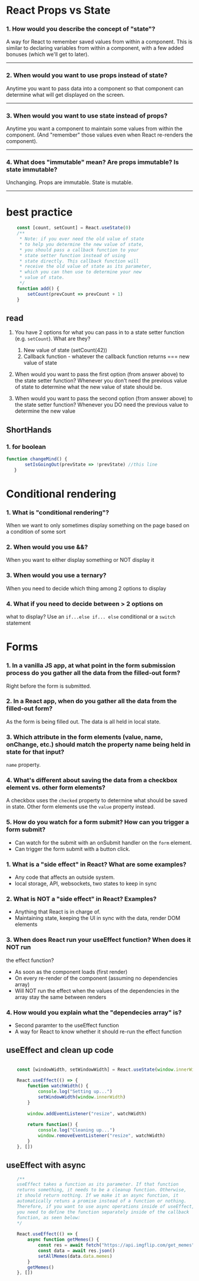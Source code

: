 # React Props vs State

### 1. How would you describe the concept of "state"?
A way for React to remember saved values from within a component.
This is similar to declaring variables from within a component,
with a few added bonuses (which we'll get to later).

---

### 2. When would you want to use props instead of state?
Anytime you want to pass data into a component so that
component can determine what will get displayed on the
screen.

---

### 3. When would you want to use state instead of props?
Anytime you want a component to maintain some values from
within the component. (And "remember" those values even
when React re-renders the component).

---

### 4. What does "immutable" mean? Are props immutable? Is state immutable?
Unchanging. Props are immutable. State is mutable.

----------
# best practice
```javascript
    const [count, setCount] = React.useState(0)
    /**
     * Note: if you ever need the old value of state
     * to help you determine the new value of state,
     * you should pass a callback function to your
     * state setter function instead of using
     * state directly. This callback function will
     * receive the old value of state as its parameter,
     * which you can then use to determine your new
     * value of state.
     */
    function add() {
        setCount(prevCount => prevCount + 1)
    }
```

## read
1. You have 2 options for what you can pass in to a
   state setter function (e.g. `setCount`). What are they?
   
   1.  New value of state (setCount(42))
   2. Callback function - whatever the callback function 
   returns === new value of state


2. When would you want to pass the first option (from answer
   above) to the state setter function?
Whenever you don't need the previous value of state to determine
what the new value of state should be.


3. When would you want to pass the second option (from answer
   above) to the state setter function?
Whenever you DO need the previous value to determine the new value

## ShortHands

  ### 1. for boolean
 ```javascript
 function changeMind() {
        setIsGoingOut(prevState => !prevState) //this line
    }
 ```

 # Conditional rendering

 ### 1. What is "conditional rendering"?
 When we want to only sometimes display something on the page
based on a condition of some sort


 ### 2. When would you use &&?
When you want to either display something or NOT display it


 ### 3. When would you use a ternary?
When you need to decide which thing among 2 options to display


 ### 4. What if you need to decide between > 2 options on
   what to display?
Use an `if...else if... else` conditional or a `switch` statement

# Forms

 ### 1. In a vanilla JS app, at what point in the form submission process do you gather all the data from the filled-out form?
Right before the form is submitted.


 ### 2. In a React app, when do you gather all the data from the filled-out form?
As the form is being filled out. The data is all held in local state.


 ### 3. Which attribute in the form elements (value, name, onChange, etc.) should match the property name being held in state for that input?
`name` property.


 ### 4. What's different about saving the data from a checkbox element vs. other form elements?
A checkbox uses the `checked` property to determine what should
be saved in state. Other form elements use the `value` property instead.


 ### 5. How do you watch for a form submit? How can you trigger a form submit?
- Can watch for the submit with an onSubmit handler on the `form` element.
- Can trigger the form submit with a button click.


### 1. What is a "side effect" in React? What are some examples?
- Any code that affects an outside system.
- local storage, API, websockets, two states to keep in sync


### 2. What is NOT a "side effect" in React? Examples?
- Anything that React is in charge of.
- Maintaining state, keeping the UI in sync with the data, 
  render DOM elements


### 3. When does React run your useEffect function? When does it NOT run
   the effect function?
- As soon as the component loads (first render)
- On every re-render of the component (assuming no dependencies array)
- Will NOT run the effect when the values of the dependencies in the
  array stay the same between renders


### 4. How would you explain what the "dependecies array" is?
- Second paramter to the useEffect function
- A way for React to know whether it should re-run the effect function

## useEffect and clean up code

```javascript
   
    const [windowWidth, setWindowWidth] = React.useState(window.innerWidth)
    
    React.useEffect(() => {
        function watchWidth() {
            console.log("Setting up...")
            setWindowWidth(window.innerWidth)
        }
        
        window.addEventListener("resize", watchWidth)
        
        return function() {
            console.log("Cleaning up...")
            window.removeEventListener("resize", watchWidth)
        }
    }, [])
```

## useEffect with async

```javascript
    /**
    useEffect takes a function as its parameter. If that function
    returns something, it needs to be a cleanup function. Otherwise,
    it should return nothing. If we make it an async function, it
    automatically retuns a promise instead of a function or nothing.
    Therefore, if you want to use async operations inside of useEffect,
    you need to define the function separately inside of the callback
    function, as seen below:
    */
    
    React.useEffect(() => {
        async function getMemes() {
            const res = await fetch("https://api.imgflip.com/get_memes")
            const data = await res.json()
            setAllMemes(data.data.memes)
        }
        getMemes()
    }, [])
    
```